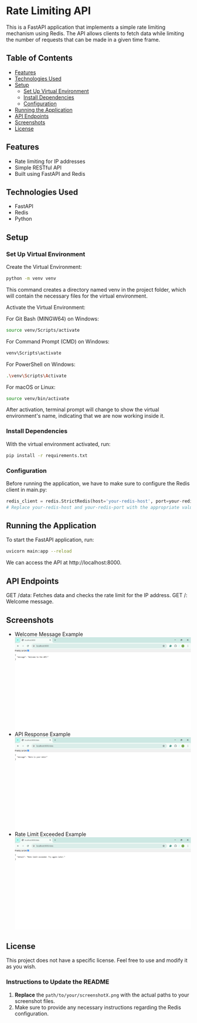 # Rate Limiting API

This is a FastAPI application that implements a simple rate limiting mechanism using Redis. The API allows clients to fetch data while limiting the number of requests that can be made in a given time frame.

## Table of Contents

- [Features](#features)
- [Technologies Used](#technologies-used)
- [Setup](#setup)
  - [Set Up Virtual Environment](#set-up-virtual-environment)
  - [Install Dependencies](#install-dependencies)
  - [Configuration](#configuration)
- [Running the Application](#running-the-application)
- [API Endpoints](#api-endpoints)
- [Screenshots](#screenshots)
- [License](#license)

## Features

- Rate limiting for IP addresses
- Simple RESTful API
- Built using FastAPI and Redis

## Technologies Used

- FastAPI
- Redis
- Python

## Setup

### Set Up Virtual Environment

Create the Virtual Environment:

```bash
python -m venv venv
```

This command creates a directory named venv in the project folder, which will contain the necessary files for the virtual environment.

Activate the Virtual Environment:

For Git Bash (MINGW64) on Windows:

```bash
source venv/Scripts/activate
```
For Command Prompt (CMD) on Windows:

```bash
venv\Scripts\activate
```
For PowerShell on Windows:

```bash
.\venv\Scripts\Activate
```
For macOS or Linux:

```bash
source venv/bin/activate
```
After activation, terminal prompt will change to show the virtual environment's name, indicating that we are now working inside it.

### Install Dependencies

With the virtual environment activated, run:

```bash
pip install -r requirements.txt
```
### Configuration

Before running the application, we have to make sure to configure the Redis client in main.py:

```python
redis_client = redis.StrictRedis(host='your-redis-host', port=your-redis-port, db=0, decode_responses=True)
# Replace your-redis-host and your-redis-port with the appropriate values for your Redis instance.
```

## Running the Application

To start the FastAPI application, run:

```bash
uvicorn main:app --reload
```
We can access the API at http://localhost:8000.

## API Endpoints

GET /data: Fetches data and checks the rate limit for the IP address.
GET /: Welcome message.

## Screenshots

- Welcome Message Example ![Welcome Message](Images/1.png)
- API Response Example ![API Response](Images/2.png)
- Rate Limit Exceeded Example ![Rate Limit Exceeded](Images/3.png)

## License

This project does not have a specific license. Feel free to use and modify it as you wish.


### Instructions to Update the README

1. **Replace** the `path/to/your/screenshotX.png` with the actual paths to your screenshot files.
2. Make sure to provide any necessary instructions regarding the Redis configuration.

